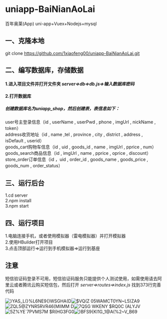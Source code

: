 # uniapp-BaiNianAoLai
百年奥莱(App) uni-app+Vuex+Nodejs+mysql
## 一、克隆本地  
git clone https://github.com/1xiaofeng00/uniapp-BaiNianAoLai.git  

## 二、编写数据库，存储数据  
#### 1.进入项目文件并打开文件夹 *server=>db=>db.js=>输入数据库密码*  
#### 2.打开数据库  
##### 创建数据库名为uniapp_shop，然后创建表，表信息如下：    
  user号主登录信息（id , userName , userPwd , phone , imgUrl , nickName , token）  
  address收货地址（id , name ,tel , province , city , district , address , isDefault , userid）  
  goods_cart购物车信息（id , uid , goods_id , name , imgUrl , pprice , num）  
  goods_search商品信息（id , imgUrl , name , pprice , oprice , discount）  
  store_order订单信息（id ，uid , order_id , goods_name , goods_price , goods_num , order_status）  

## 三、运行后台  
1.cd server  
2.npm install  
3.npm start  

## 四、运行项目  
1.电脑连接手机，或者使用模拟器（雷电模拟器）并打开模拟器  
2.使用HBuilder打开项目  
3.点击顶部运行=>运行到手机模拟器=>运行到基座  

## **注意**
短信验证码登录不可用，短信验证码服务只能提供个人测试使用，如需使用请去阿里云或者腾讯云购买短信包，然后打开 *server=>routes=>index.js* 找到373行完善代码  
  
  
![}YAS_L(}%L6NE9{)WSGHA(D](https://user-images.githubusercontent.com/107788475/197437838-f6f594b2-eb2d-43c3-a98c-f05bb19dbbd5.png)![$VQ(Z 05WAMCT0YN~L5)ZA9](https://user-images.githubusercontent.com/107788475/197437853-0a2b372c-8be8-405d-a5b0-fc74c50479bf.png)![ZQL5@ZYNR5RVR46(MIIMM D](https://user-images.githubusercontent.com/107788475/197437860-57dc2167-0917-404e-8e58-7e62c7393756.png)![7QSG WKENY $RQ0C (ALYJV](https://user-images.githubusercontent.com/107788475/197437866-61959c54-4a88-4230-9f94-80d4cdfd66cd.png)![5Z%YE`7PVMS7M $R(HG3FG0](https://user-images.githubusercontent.com/107788475/197438123-9c9853ae-96cc-4c34-ba14-114e437dcb9e.png)![)BFS9{KI1G_1@A(%2~V_B69](https://user-images.githubusercontent.com/107788475/197438155-bcbf94b9-4636-4579-8388-5c965a99a19a.png)





